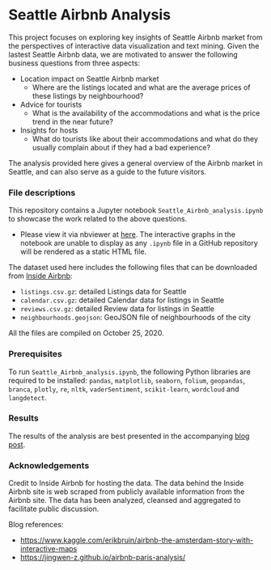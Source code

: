 # Seattle Airbnb Analysis

 This project focuses on exploring key insights of Seattle Airbnb market from the perspectives of interactive data visualization and text mining. Given the lastest Seattle Airbnb data, we are motivated to answer the following business questions from three aspects:

* Location impact on Seattle Airbnb market
    - Where are the listings located and what are the average prices of these listings by neighbourhood?
* Advice for tourists 
    - What is the availability of the accommodations and what is the price trend in the near future?
* Insights for hosts
    - What do tourists like about their accommodations and what do they usually complain about if they had a bad experience?

The analysis provided here gives a general overview of the Airbnb market in Seattle, and can also serve as a guide to the future visitors.

 ### File descriptions

This repository contains a Jupyter notebook `Seattle_Airbnb_analysis.ipynb` to showcase the work related to the above questions. 

* Please view it via nbviewer at [here](https://nbviewer.jupyter.org/github/w-guo/Seattle-Airbnb-analysis/blob/2fbf64cfd8f869df41f91d1bc9ee5f2e1fafc33d/Seattle_Airbnb_analysis.ipynb). The interactive graphs in the notebook are unable to display as any `.ipynb` file in a GitHub repository will be rendered as a static HTML file.
  
The dataset used here includes the following files that can be downloaded from [Inside Airbnb](http://insideairbnb.com/get-the-data.html):

* `listings.csv.gz`: detailed Listings data for Seattle
* `calendar.csv.gz`: detailed Calendar data for listings in Seattle
* `reviews.csv.gz`: detailed Review data for listings in Seattle
* `neighbourhoods.geojson`: GeoJSON file of neighbourhoods of the city

All the files are compiled on October 25, 2020.

### Prerequisites

To run `Seattle_Airbnb_analysis.ipynb`, the following Python libraries are required to be installed: `pandas`, `matplotlib`, `seaborn`, `folium`, `geopandas`, `branca`, `plotly`, `re`, `nltk`, `vaderSentiment`, `scikit-learn`, `wordcloud` and `langdetect`.

### Results

The results of the analysis are best presented in the accompanying [blog post](https://wguo.rbind.io/post/seattle-airbnb-analysis/).

### Acknowledgements

Credit to Inside Airbnb for hosting the data. The data behind the Inside Airbnb site is web scraped from publicly available information from the Airbnb site. The data has been analyzed, cleansed and aggregated to facilitate public discussion.

Blog references: 
* https://www.kaggle.com/erikbruin/airbnb-the-amsterdam-story-with-interactive-maps
* https://jingwen-z.github.io/airbnb-paris-analysis/